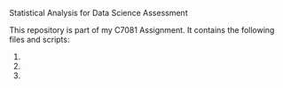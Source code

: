 Statistical Analysis for Data Science Assessment

This repository is part of my C7081 Assignment. It contains the following files and scripts:

1. 

2.

3. 
